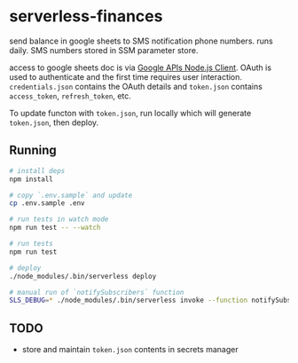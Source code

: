 # serverless-finances

send balance in google sheets to SMS notification phone numbers. runs daily.  SMS numbers stored in SSM parameter store.

access to google sheets doc is via [Google APIs Node.js Client](https://github.com/googleapis/google-api-nodejs-client).  OAuth is used to authenticate and the first time requires user interaction.  `credentials.json` contains the OAuth details and `token.json` contains `access_token`, `refresh_token`, etc.

To update functon with `token.json`, run locally which will generate `token.json`, then deploy.

## Running

```sh
# install deps
npm install

# copy `.env.sample` and update
cp .env.sample .env

# run tests in watch mode
npm run test -- --watch

# run tests
npm run test

# deploy
./node_modules/.bin/serverless deploy

# manual run of `notifySubscribers` function
SLS_DEBUG=* ./node_modules/.bin/serverless invoke --function notifySubscribers
```

## TODO

* store and maintain `token.json` contents in secrets manager